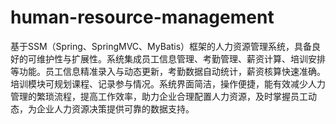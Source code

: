 # human-resource-management
基于SSM（Spring、SpringMVC、MyBatis）框架的人力资源管理系统，具备良好的可维护性与扩展性。系统集成员工信息管理、考勤管理、薪资计算、培训安排等功能。员工信息精准录入与动态更新，考勤数据自动统计，薪资核算快速准确。培训模块可规划课程、记录参与情况。系统界面简洁，操作便捷，能有效减少人力管理的繁琐流程，提高工作效率，助力企业合理配置人力资源，及时掌握员工动态，为企业人力资源决策提供可靠的数据支持。 

